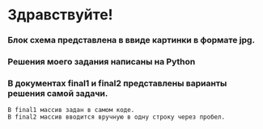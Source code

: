# Здравствуйте!

### Блок схема представлена в ввиде картинки в формате jpg.
### Решения моего задания написаны на Python
### В документах final1 и final2 представлены варианты решения самой задачи.
    В final1 массив задан в самом коде.
    В final2 массив вводится вручную в одну строку через пробел.